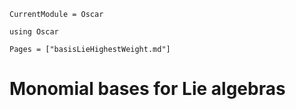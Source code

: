 ```@meta
CurrentModule = Oscar
```

```@setup oscar
using Oscar
```

```@contents
Pages = ["basisLieHighestWeight.md"]
```

# Monomial bases for Lie algebras
